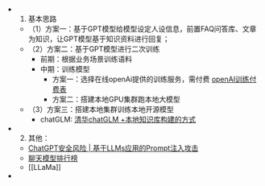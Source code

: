 - 1. 基本思路
	- （1）方案一：基于GPT模型给模型设定人设信息，前置FAQ问答库、文章为知识，让GPT模型基于知识资料进行回复；
	- （2）方案二：基于GPT模型进行二次训练
		- 前期：根据业务场景训练语料
		- 中期：训练模型
			- 方案一：选择在线openAi提供的训练服务，需付费 [openAI训练付费表](https://openai.com/pricing)
			- 方案二：搭建本地GPU集群跑本地大模型
	- （3）方案三：搭建本地集群训练本地开源模型
		- chatGLM: [清华chatGLM +本地知识库构建的方式](https://zhuanlan.zhihu.com/p/622717995)
- 2. 其他：
	- [ChatGPT安全风险 | 基于LLMs应用的Prompt注入攻击](https://mp.weixin.qq.com/s/zqddET82e-0eM_OCjEtVbQ)
	- [聊天模型排行榜](https://chat.lmsys.org/?arena)
	- [[LLaMa]]
-